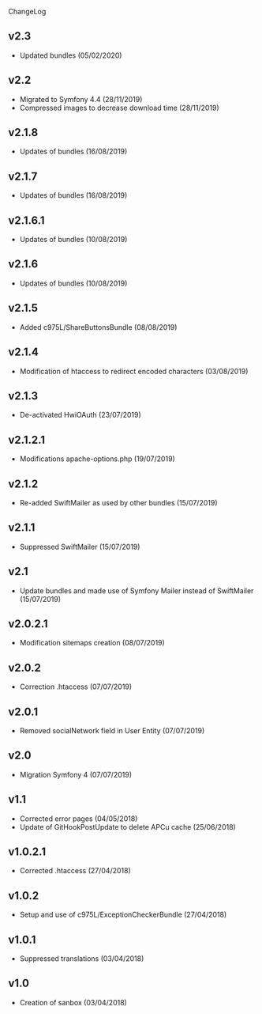 ChangeLog

v2.3
----
- Updated bundles (05/02/2020)

v2.2
----
- Migrated to Symfony 4.4 (28/11/2019)
- Compressed images to decrease download time (28/11/2019)

v2.1.8
------
- Updates of bundles (16/08/2019)

v2.1.7
------
- Updates of bundles (16/08/2019)

v2.1.6.1
--------
- Updates of bundles (10/08/2019)

v2.1.6
------
- Updates of bundles (10/08/2019)

v2.1.5
------
- Added c975L/ShareButtonsBundle (08/08/2019)

v2.1.4
------
- Modification of htaccess to redirect encoded characters (03/08/2019)

v2.1.3
------
- De-activated HwiOAuth (23/07/2019)

v2.1.2.1
--------
- Modifications apache-options.php (19/07/2019)

v2.1.2
------
- Re-added SwiftMailer as used by other bundles (15/07/2019)

v2.1.1
------
- Suppressed SwiftMailer (15/07/2019)

v2.1
----
- Update bundles and made use of Symfony Mailer instead of SwiftMailer (15/07/2019)

v2.0.2.1
--------
- Modification sitemaps creation (08/07/2019)

v2.0.2
------
- Correction .htaccess (07/07/2019)

v2.0.1
------
- Removed socialNetwork field in User Entity (07/07/2019)

v2.0
----
- Migration Symfony 4 (07/07/2019)

v1.1
----
- Corrected error pages (04/05/2018)
- Update of GitHookPostUpdate to delete APCu cache (25/06/2018)

v1.0.2.1
--------
- Corrected .htaccess (27/04/2018)

v1.0.2
------
- Setup and use of c975L/ExceptionCheckerBundle (27/04/2018)

v1.0.1
------
- Suppressed translations (03/04/2018)

v1.0
----
- Creation of sanbox (03/04/2018)